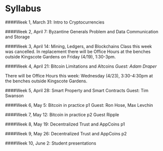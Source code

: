 Syllabus
=======
####Week 1, March 31: Intro to Cryptocurrencies

####Week 2, April 7: Byzantine Generals Problem and Data Communication and Storage

####Week 3, April 14: Mining, Ledgers, and Blockchains
Class this week was cancelled. In replacement there will be Office Hours at the benches outside Kingscote Gardens on Friday (4/19), 1:30-3pm.

####Week 4, April 21: Bitcoin Limitations and Altcoins
*Guest: Adam Draper*

There will be Office Hours this week: Wednesday (4/23), 3:30-4:30pm at the benches outside Kingscote Gardens.

####Week 5, April 28: Smart Property and Smart Contracts
Guest: Tim Swanson

####Week 6, May 5: Bitcoin in practice p1
Guest: Ron Hose, Max Levchin

####Week 7, May 12: Bitcoin in practice p2
Guest Ripple

####Week 8, May 19: Decentralized Trust and AppCoins p1

####Week 9, May 26: Decentralized Trust and AppCoins p2


####Week 10, June 2: Student presentations


